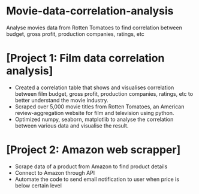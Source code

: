 # Movie-data-correlation-analysis
Analyse movies data from Rotten Tomatoes to find correlation between budget, gross profit, production companies, ratings, etc

# [Project 1: Film data correlation analysis]
* Created a correlation table that shows and visualises correlation between film budget, gross profit, production companies, ratings, etc to better understand the movie industry.
* Scraped over 5,000 movie titles from Rotten Tomatoes, an American review-aggregation website for film and television using python.
* Optimized numpy, seaborn, matplotlib to analyse the correlation between various data and visualise the result.

# [Project 2: Amazon web scrapper]
* Scrape data of a product from Amazon to find product details
* Connect to Amazon through API
* Automate the code to send email notification to user when price is below certain level



